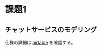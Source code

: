 # 課題1

<!-- START doctoc -->
<!-- END doctoc -->

## チャットサービスのモデリング

仕様の詳細は [airtable](https://airtable.com/tblTnXBXFOYJ0J7lZ/viwyi8muFtWUlhNKG/recCDmAj926oLfOde?blocks=hide) を確認する。


